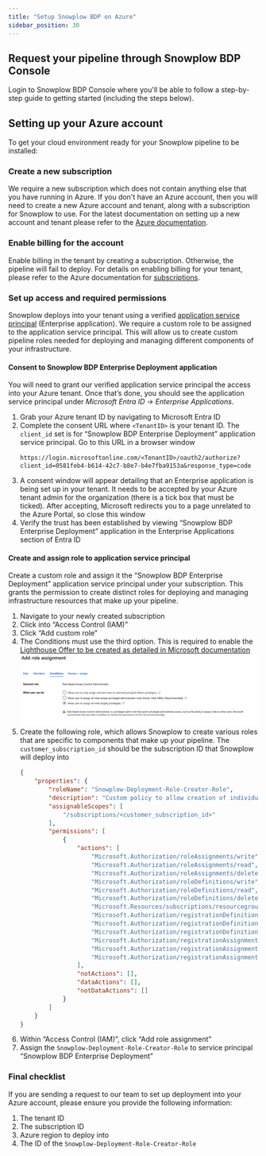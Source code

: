 ```yaml
---
title: "Setup Snowplow BDP on Azure"
sidebar_position: 30
---
```


## Request your pipeline through Snowplow BDP Console

Login to Snowplow BDP Console where you'll be able to follow a step-by-step guide to getting started (including the steps below).

## Setting up your Azure account

To get your cloud environment ready for your Snowplow pipeline to be installed:

### Create a new subscription

We require a new subscription which does not contain anything else that you have running in Azure.  If you don't have an Azure account, then you will need to create a new Azure account and tenant, along with a subscription for Snowplow to use. For the latest documentation on setting up a new account and tenant please refer to the [Azure documentation](https://azure.microsoft.com/).

### Enable billing for the account

Enable billing in the tenant by creating a subscription. Otherwise, the pipeline will fail to deploy. For details on enabling billing for your tenant, please refer to the Azure documentation for [subscriptions](https://learn.microsoft.com/en-us/azure/cost-management-billing/manage/create-subscription).

### Set up access and required permissions

Snowplow deploys into your tenant using a verified [application service principal](https://learn.microsoft.com/en-us/entra/identity-platform/app-objects-and-service-principals?tabs=browser#service-principal-object) (Enterprise application). We require a custom role to be assigned to the application service principal. This will allow us to create custom pipeline roles needed for deploying and managing different components of your infrastructure.

#### Consent to Snowplow BDP Enterprise Deployment application

You will need to grant our verified application service principal the access into your Azure tenant. Once that’s done, you should see the application service principal under _Microsoft Entra ID_ → _Enterprise Applications_.

1. Grab your Azure tenant ID by navigating to Microsoft Entra ID
2. Complete the consent URL where `<TenantID>` is your tenant ID. The `client_id` set is for “Snowplow BDP Enterprise Deployment” application service principal. Go to this URL in a browser window 
    ```
    https://login.microsoftonline.com/<TenantID>/oauth2/authorize?client_id=0581feb4-b614-42c7-b8e7-b4e7fba9153a&response_type=code
    ```
3. A consent window will appear detailing that an Enterprise application is being set up in your tenant. It needs to be accepted by your Azure tenant admin for the organization (there is a tick box that must be ticked). After accepting, Microsoft redirects you to a page unrelated to the Azure Portal, so close this window
4. Verify the trust has been established by viewing “Snowplow BDP Enterprise Deployment” application in the Enterprise Applications section of Entra ID

#### Create and assign role to application service principal

Create a custom role and assign it the “Snowplow BDP Enterprise Deployment” application service principal under your subscription. This grants the permission to create distinct roles for deploying and managing infrastructure resources that make up your pipeline.

1. Navigate to your newly created subscription
2. Click into “Access Control (IAM)”
3. Click “Add custom role”
4. The Conditions must use the third option. This is required to enable the [Lighthouse Offer to be created as detailed in Microsoft documentation](https://learn.microsoft.com/en-us/azure/lighthouse/how-to/deploy-policy-remediation#create-a-user-who-can-assign-roles-to-a-managed-identity-in-the-customer-tenant:~:text=To%20allow%20a,Administrator%20or%20Owner)
![Iam role addignment conditions](./images/azure_role_assignment_conditions.png)
5. Create the following role, which allows Snowplow to create various roles that are specific to components that make up your pipeline. The `customer_subscription_id` should be the subscription ID that Snowplow will deploy into
    ```json
    {
        "properties": {
            "roleName": "Snowplow-Deployment-Role-Creator-Role",
            "description": "Custom policy to allow creation of individual Azure stack related roles",
            "assignableScopes": [
                "/subscriptions/<customer_subscription_id>"
            ],
            "permissions": [
                {
                    "actions": [
                        "Microsoft.Authorization/roleAssignments/write",
                        "Microsoft.Authorization/roleAssignments/read",
                        "Microsoft.Authorization/roleAssignments/delete",
                        "Microsoft.Authorization/roleDefinitions/write",
                        "Microsoft.Authorization/roleDefinitions/read",
                        "Microsoft.Authorization/roleDefinitions/delete",
                        "Microsoft.Resources/subscriptions/resourcegroups/read",
                        "Microsoft.Authorization/registrationDefinitions/write",
                        "Microsoft.Authorization/registrationDefinitions/read",
                        "Microsoft.Authorization/registrationDefinitions/delete",
                        "Microsoft.Authorization/registrationAssignments/write",
                        "Microsoft.Authorization/registrationAssignments/read",
                        "Microsoft.Authorization/registrationAssignments/delete"
                    ],
                    "notActions": [],
                    "dataActions": [],
                    "notDataActions": []
                }
            ]
        }
    }
    ```
6. Within “Access Control (IAM)”, click “Add role assignment”
7. Assign the `Snowplow-Deployment-Role-Creator-Role` to service principal “Snowplow BDP Enterprise Deployment”

### Final checklist

If you are sending a request to our team to set up deployment into your Azure account, please ensure you provide the following information:
1. The tenant ID
2. The subscription ID
3. Azure region to deploy into
4. The ID of the `Snowplow-Deployment-Role-Creator-Role`
